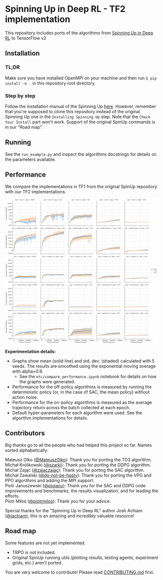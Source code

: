 # Spinning Up in Deep RL - TF2 implementation

This repository includes ports of the algorithms from [Spinning Up in Deep RL](https://github.com/openai/spinningup) to TensorFlow v2

## Installation

### TL;DR

Make sure you have installed OpenMPI on your machine and then run `$ pip install -e .` in this repository root directory.

### Step by step

Follow the installation manual of the Spinning Up [here](https://spinningup.openai.com/en/latest/user/installation.html). However, remember that you're supposed to clone this repository instead of the original Spinning Up one in the `Installing Spinning Up` step. Note that the `Check Your Install` part won't work. Support of the original SpinUp commands is in our "Road map".

## Running

See the `run_example.py` and inspect the algorithms docstrings for details on the parameters available.

## Performance

We compare the implementations in TF1 from the original SpinUp repository with our TF2 implementations.

![Compare performance](etc/imgs/compare_performance.png)

**Experimentation details:**

* Graphs show mean (solid line) and std. dev. (shaded) calculated with 5 seeds. The results are smoothed using the exponential moving average with alpha=0.9.
    * See the `etc/compare_performance.ipynb` notebook for details on how the graphs were generated.
* Performance for the off-policy algorithms is measured by running the deterministic policy (or, in the case of SAC, the mean policy) without action noise.
* Performance for the on-policy algorithms is measured as the average trajectory return across the batch collected at each epoch.
* Default hyper-parameters for each algorithm were used. See the algorithm implementations for details.

## Contributors

Big thanks go to all the people who had helped this project so far. Names sorted alphabetically:

Mateusz Olko ([@MateuszOlko](https://github.com/MateuszOlko)): Thank you for porting the TD3 algorithm.  
Michał Królikowski ([@szarki](https://github.com/szarki)): Thank you for porting the DDPG algorithm.  
Michał Zając ([@zajaczajac](https://github.com/zajaczajac)): Thank you for porting the SAC algorithm.  
Michał Zawalski ([@do-not-be-hasty](https://github.com/do-not-be-hasty)): Thank you for porting the VPG and PPO algorithms and adding the MPI support.  
Piotr Januszewski ([@piojanu](https://github.com/piojanu)): Thank you for the SAC and DDPG code improvements and benchmarks, the results visualization, and for leading the efforts.  
Piotr Miłoś ([@piotrmilos](https://github.com/piotrmilos)): Thank you for your advice.  

Special thanks for the "Spinning Up in Deep RL" author Josh Achiam ([@jachiam](https://github.com/jachiam)), this is an amazing and incredibly valuable resource!

## Road map

Some features are not yet implemented.

* TRPO is not included.
* Original SpinUp running utils (plotting results, testing agents, experiment grids, etc.) aren't ported.

You are very welcome to contribute! Please read [CONTRIBUTING.md](./CONTRIBUTING.md) first.
